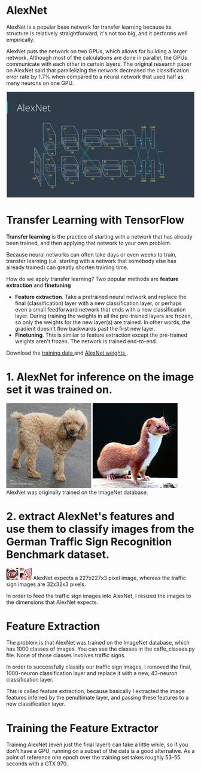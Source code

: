 # AlexNet

AlexNet is a popular base network for transfer learning because its structure is relatively straightforward,
it's not too big, and it performs well empirically.

AlexNet puts the network on two GPUs, which allows for building a larger network. Although most of the calculations are done in parallel, the GPUs communicate with each other in certain layers. The original research paper on AlexNet said that parallelizing the network decreased the classification error rate by 1.7% when compared to a neural network that used half as many neurons on one GPU.

<img src="alexnet-Archetecture.png"  title="AlexNet Architecture">

# Transfer Learning with TensorFlow

**Transfer learning** is the practice of starting with a network that has already been trained, and then applying that network to your own problem.

Because neural networks can often take days or even weeks to train, transfer learning (i.e. starting with a network that somebody else has already trained) can greatly shorten training time.

How do we apply transfer learning? Two popular methods are **feature extraction** and **finetuning**

- **Feature extraction**. Take a pretrained neural network and replace the final (classification) layer with a new classification layer, or perhaps even a small feedforward network that ends with a new classification layer. During training the weights in all the pre-trained layers are frozen, so only the weights for the new layer(s) are trained. In other words, the gradient doesn't flow backwards past the first new layer.
- **Finetuning**. This is similar to feature extraction except the pre-trained weights aren't frozen. The network is trained end-to-end.

Download the <a href="https://d17h27t6h515a5.cloudfront.net/topher/2016/October/580a829f_train/train.p" > training data </a> and <a href="https://d17h27t6h515a5.cloudfront.net/topher/2016/October/580d880c_bvlc-alexnet/bvlc-alexnet.npy" > AlexNet weights </a>.


# 1. AlexNet for inference on the image set it was trained on.
<img src="poodle.png"  title="poodle">
<img src="weasel.png"  title="weasel">
AlexNet was originally trained on the ImageNet database.
 
# 2. extract AlexNet's features and use them to classify images from the German Traffic Sign Recognition Benchmark dataset.
<img src="stop.jpg"  title="stop">
<img src="construction.jpg"  title="construction">
AlexNet expects a 227x227x3 pixel image, whereas the traffic sign images are 32x32x3 pixels.

In order to feed the traffic sign images into AlexNet, I resized the images to the dimensions that AlexNet expects.

# Feature Extraction
The problem is that AlexNet was trained on the ImageNet database, which has 1000 classes of images. You can see the classes in the caffe_classes.py file. None of those classes involves traffic signs.

In order to successfully classify our traffic sign images, I removed the final, 1000-neuron classification layer and replace it with a new, 43-neuron classification layer.

This is called feature extraction, because  basically I extracted the image features inferred by the penultimate layer, and passing these features to a new classification layer.

# Training the Feature Extractor

Training AlexNet (even just the final layer!) can take a little while, so if you don't have a GPU, running on a subset of the data is a good alternative. As a point of reference one epoch over the training set takes roughly 53-55 seconds with a GTX 970.
